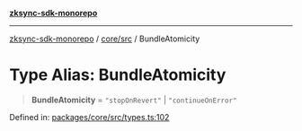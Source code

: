 [**zksync-sdk-monorepo**](../../../README.md)

---

[zksync-sdk-monorepo](../../../README.md) / [core/src](../README.md) / BundleAtomicity

# Type Alias: BundleAtomicity

> **BundleAtomicity** = `"stopOnRevert"` \| `"continueOnError"`

Defined in: [packages/core/src/types.ts:102](https://github.com/dutterbutter/zksync-sdk/blob/128d557933eb10f01edd78c0b3392137ca480daf/packages/core/src/types.ts#L102)
